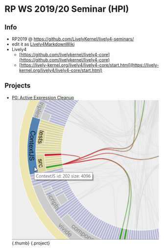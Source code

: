 # RP WS 2019/20 Seminar (HPI)

<link rel="stylesheet" type="text/css" href="../seminars.css" />

<lively-import src="../_navigation.html"></lively-import>

## Info

- RP2019 @ https://github.com/LivelyKernel/lively4-seminars/ 
- edit it as [Lively4MarkdownWiki](https://lively-kernel.org/lively4/lively4-core/start.html?load=https://lively-kernel.org/lively4/lively4-seminars/RP2019/)
- Lively4
  - [https://github.com/livelykernel/lively4-core](https://github.com/livelykernel/lively4-core)
  - [https://lively-kernel.org/lively4/lively4-core/start.html](https://lively-kernel.org/lively4/lively4-core/start.html)

## Projects

- [P0: Active Expression Cleanup](p0-aexpr-cleanup/index.md)  ![](p0-aexpr-cleanup/screenshot.png){.thumb} {.project}



<lively-import src="../_logo.html"></lively-import>
<lively-import src="../_footer.html"></lively-import>